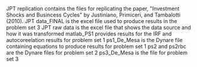 JPT replication contains the files for replicating the paper, "Investment Shocks and Busincess Cycles" by Justiniano, Primiceri, and Tambalotti (2010).
JPT data_FINAL is the excel file used to produce results in the problem set 3
JPT raw data is the excel file that shows the data source and how it was transformed
matlab_PS1 provides results for the IRF and autocoreelation results for problem set 1
ps1_De_Mesa is the Dynare file containing equations to produce results for problem set 1
ps2 and ps2rbc are the Dynare files for problem set 2
ps3_De_Mesa is the file for problem set 3
